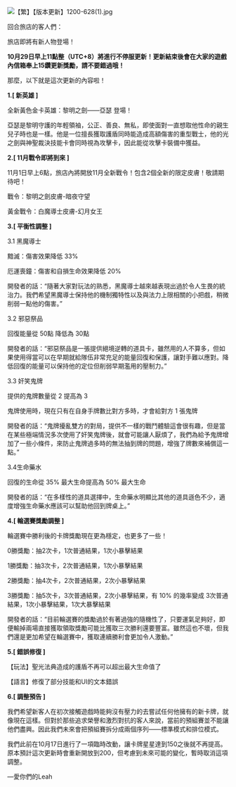 ![【繁】【版本更新】1200-628(1).jpg](https://myturn.feiyuglobal.com/public/upload/20191028_b5acbc50d12a7.jpg)

回合旅店的客人們：

旅店即將有新人物登場！

**10月29日早上11點整（UTC+8）將進行不停服更新！更新結束後會在大家的遊戲內信箱奉上15鑽更新獎勵，請不要錯過哦！**

那麼，以下就是這次更新的內容啦！



**1.[ 新英雄 ]**

全新黃色金卡英雄：黎明之劍——亞瑟 登場！

亞瑟是黎明守護的年輕領袖，公正、善良、無私，即使面對一直想取他性命的親生兒子時也是一樣。他是一位擅長獲取護盾同時能造成高額傷害的重型戰士，他的光之劍與神聖裁決技能卡會同時視為攻擊卡，因此能從攻擊卡裝備中獲益。



**2.[ 11月戰令即將到來 ]**

11月1日早上6點，旅店內將開放11月全新戰令！包含2個全新的限定皮膚！敬請期待吧！

戰令：黎明之劍皮膚-暗夜守望

黃金戰令：白魔導士皮膚-幻月女王



**3.[ 平衡性調整 ]**

3.1 黑魔導士

黯滅：傷害效果降低 33%

厄運喪鐘：傷害和自損生命效果降低 20% 

開發者的話：“隨著大家對玩法的熟悉，黑魔導士越來越表現出過於令人生畏的統治力。我們希望黑魔導士保持他的機制獨特性以及與法力上限相關的小把戲，稍微削弱一點他的傷害。”



3.2 邪惡祭品

回復能量從 50點 降低為 30點

開發者的話：“邪惡祭品是一張提供絕境逆轉的道具卡，雖然用的人不算多，但如果使用得當可以在早期就給隊伍非常充足的能量回復和保護，讓對手難以應對。降低回復的能量可以保持他的定位但削弱早期濫用的壓制力。”



3.3 奸笑鬼牌

提供的鬼牌數量從 2 提高為 3

鬼牌使用時，現在只有在自身手牌數比對方多時，才會給對方 1 張鬼牌

開發者的話：“鬼牌擾亂雙方的對局，提供不一樣的戰鬥體驗這會很有趣，但是當在某些極端情況多次使用了奸笑鬼牌後，就會可能讓人厭煩了，我們為給予鬼牌增加了一些小條件，來防止鬼牌過多時的無法抽到牌的問題，增強了牌數來補償這一點。”



3.4生命藥水

回復的生命從 35% 最大生命提高為 50% 最大生命

開發者的話：“在多樣性的道具選擇中，生命藥水明顯比其他的道具遜色不少，適度增強生命藥水應該可以幫助他回到牌桌上。”



**4.[ 輪選賽獎勵調整 ]**

輪選賽中勝利後的卡牌獎勵現在更為穩定，也更多了一些！

0勝獎勵：抽2次卡，1次普通結果，1次小暴擊結果

1勝獎勵：抽3次卡，2次普通結果，1次小暴擊結果

2勝獎勵：抽4次卡，2次普通結果，2次小暴擊結果

3勝獎勵：抽5次卡，3次普通結果，2次小暴擊結果，有 10% 的幾率變成 3次普通結果，1次小暴擊結果，1次大暴擊結果

 開發者的話：“目前輪選賽的獎勵過於有著過強的隨機性了，只要運氣足夠好，即便輸掉兩場直接獲取領取獎勵可能比獲取三次勝利還要豐富。雖然這也不壞，但我們還是更加希望在輪選賽中，獲取連續勝利會更加令人激動。” 



**5.[ 錯誤修復 ]**

【玩法】聖光法典造成的護盾不再可以超出最大生命值了

【語言】修復了部分技能和UI的文本錯誤



**6.[ 調整預告 ]**

我們希望新客人在初次接觸遊戲時能夠沒有壓力的去嘗試任何他擁有的新卡牌，就像現在這樣。但對於那些追求榮譽和激烈對抗的客人來說，當前的預組賽並不能讓他們盡興。因此我們未來會把預組賽拆分成兩個序列——標準模式和排位模式。

我們此前在10月17日進行了一項臨時改動，讓卡牌星星達到150之後就不再提高。原本預計這次更新時會重新開放到200，但考慮到未來可能的變化，暫時取消這項調整。



—愛你們的Leah